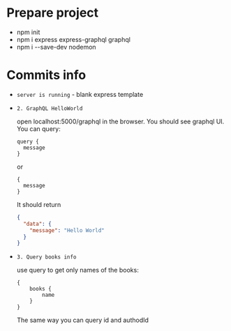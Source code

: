 # Prepare project
- npm init
- npm i express express-graphql graphql
- npm i --save-dev nodemon

# Commits info

- `server is running` - blank express template
- `2. GraphQL HelloWorld` 

    open localhost:5000/graphql in the browser. You should see graphql UI.
    You can query:
    ```
    query {
      message
    } 
    ```

    or
    ```
    {
      message
    } 
    ```

    It should return 
    ```json
    {
      "data": {
        "message": "Hello World"
      }
    }
    ```

- `3. Query books info` 

    use query to get only names of the books:
    ```
    {
        books {
            name
        }
    }
    ```
  The same way you can query id and authodId
